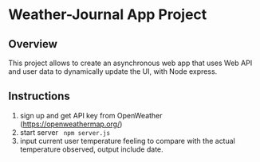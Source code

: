 # Weather-Journal App Project

## Overview
This project allows to create an asynchronous web app that uses Web API and user data to dynamically update the UI, with Node express.

## Instructions
1. sign up and get API key from OpenWeather (https://openweathermap.org/)
2. start server 
``` npm server.js```
3. input current user temperature feeling to compare with the actual temperature observed, output include date.

